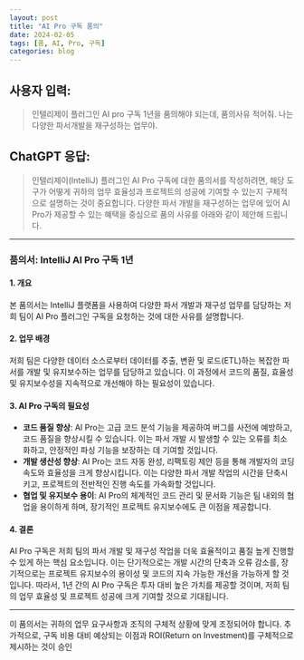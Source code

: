 ```yaml
---
layout: post
title: "AI Pro 구독 품의"
date: 2024-02-05
tags: [품, AI, Pro, 구독]
categories: blog
---
```


## 사용자 입력:
> 인텔리제이 플러그인 AI pro 구독 1년을 품의해야 되는데, 품의사유 적어줘. 나는 다양한 파서개발을 재구성하는 업무야.

## ChatGPT 응답:
> 인텔리제이(IntelliJ) 플러그인 AI Pro 구독에 대한 품의서를 작성하려면, 해당 도구가 어떻게 귀하의 업무 효율성과 프로젝트의 성공에 기여할 수 있는지 구체적으로 설명하는 것이 중요합니다. 다양한 파서 개발을 재구성하는 업무에 있어 AI Pro가 제공할 수 있는 혜택을 중심으로 품의 사유를 아래와 같이 제안해 드립니다.

---

### 품의서: IntelliJ AI Pro 구독 1년

#### 1. 개요
본 품의서는 IntelliJ 플랫폼을 사용하여 다양한 파서 개발과 재구성 업무를 담당하는 저희 팀이 AI Pro 플러그인 구독을 요청하는 것에 대한 사유를 설명합니다.

#### 2. 업무 배경
저희 팀은 다양한 데이터 소스로부터 데이터를 추출, 변환 및 로드(ETL)하는 복잡한 파서를 개발 및 유지보수하는 업무를 담당하고 있습니다. 이 과정에서 코드의 품질, 효율성 및 유지보수성을 지속적으로 개선해야 하는 필요성이 있습니다.

#### 3. AI Pro 구독의 필요성
- **코드 품질 향상**: AI Pro는 고급 코드 분석 기능을 제공하여 버그를 사전에 예방하고, 코드 품질을 향상시킬 수 있습니다. 이는 파서 개발 시 발생할 수 있는 오류를 최소화하고, 안정적인 파싱 기능을 보장하는 데 기여할 것입니다.
- **개발 생산성 향상**: AI Pro는 코드 자동 완성, 리팩토링 제안 등을 통해 개발자의 코딩 속도와 효율성을 크게 향상시킵니다. 이는 다양한 파서 개발 작업의 시간을 단축시키고, 프로젝트의 전반적인 진행 속도를 가속화할 것입니다.
- **협업 및 유지보수 용이**: AI Pro의 체계적인 코드 관리 및 문서화 기능은 팀 내외의 협업을 용이하게 하며, 장기적인 프로젝트 유지보수에도 큰 이점을 제공합니다.

#### 4. 결론
AI Pro 구독은 저희 팀의 파서 개발 및 재구성 작업을 더욱 효율적이고 품질 높게 진행할 수 있게 하는 핵심 요소입니다. 이는 단기적으로는 개발 시간의 단축과 오류 감소를, 장기적으로는 프로젝트 유지보수의 용이성 및 코드의 지속 가능한 개선을 가능하게 할 것입니다. 따라서, 1년 간의 AI Pro 구독은 투자 대비 높은 가치를 제공할 것이며, 저희 팀의 업무 효율성 및 프로젝트 성공에 크게 기여할 것으로 기대됩니다.

---

이 품의서는 귀하의 업무 요구사항과 조직의 구체적 상황에 맞게 조정되어야 합니다. 추가적으로, 구독 비용 대비 예상되는 이점과 ROI(Return on Investment)를 구체적으로 제시하는 것이 승인

